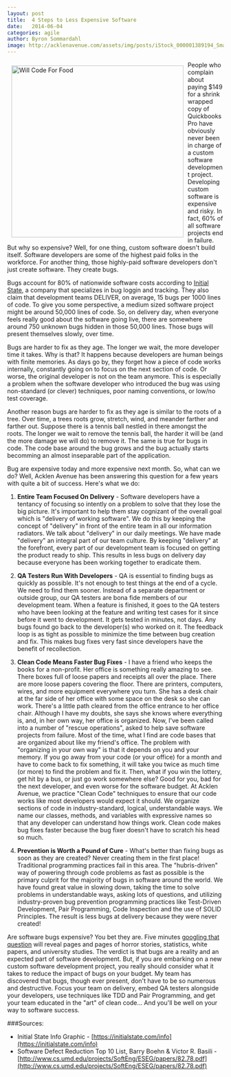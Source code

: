 ```yaml
---
layout: post
title:  4 Steps to Less Expensive Software
date:   2014-06-04
categories: agile
author: Byron Sommardahl
image: http://acklenavenue.com/assets/img/posts/iStock_000001389194_Small.jpg
---
```

<img style="float: left; padding: 10px; width: 400px;" src="http://acklenavenue.com/assets/img/posts/iStock_000001389194_Small.jpg" alt="Will Code For Food" />

People who complain about paying $149 for a shrink wrapped copy of Quickbooks Pro have obviously never been in charge of a custom software development project. Developing custom software is expensive and risky. In fact, 60% of all software projects end in failure. But why so expensive? Well, for one thing, custom software doesn't build itself. Software developers are some of the highest paid folks in the workforce. For another thing, those highly-paid software developers don't just create software. They create bugs.

Bugs account for 80% of nationwide software costs according to [Initial State](https://initialstate.com), a company that specializes in bug loggin and tracking. They also claim that development teams DELIVER, on average, 15 bugs per 1000 lines of code. To give you some perspective, a medium sized software project might be around 50,000 lines of code. So, on delivery day, when everyone feels really good about the software going live, there are somewhere around 750 unknown bugs hidden in those 50,000 lines. Those bugs will present themselves slowly, over time.

Bugs are harder to fix as they age. The longer we wait, the more developer time it takes. Why is that? It happens because developers are human beings with finite memories. As days go by, they forget how a piece of code works internally, constantly going on to focus on the next section of code. Or worse, the original developer is not on the team anymore. This is especially a problem when the software developer who introduced the bug was using non-standard (or clever) techniques, poor naming conventions, or low/no test coverage.

Another reason bugs are harder to fix as they age is similar to the roots of a tree. Over time, a trees roots grow, stretch, wind, and meander farther and farther out. Suppose there is a tennis ball nestled in there amongst the roots. The longer we wait to remove the tennis ball, the harder it will be (and the more damage we will do) to remove it. The same is true for bugs in code. The code base around the bug grows and the bug actually starts becomming an almost inseparable part of the application.

Bug are expensive today and more expensive next month. So, what can we do? Well, Acklen Avenue has been answering this question for a few years with quite a bit of success. Here's what we do:

1. **Entire Team Focused On Delivery** - Software developers have a tentancy of focusing so intently on a problem to solve that they lose the big picture. It's important to help them stay cognizant of the overall goal which is "delivery of working software". We do this by keeping the concept of "delivery" in front of the entire team in all our information radiators. We talk about "delivery" in our daily meetings. We have made "delivery" an integral part of our team culture. By keeping "delivery" at the forefront, every part of our development team is focused on getting the product ready to ship. This results in less bugs on delivery day because everyone has been working together to eradicate them.

2. **QA Testers Run With Developers** - QA is essential to finding bugs as quickly as possible. It's not enough to test things at the end of a cycle. We need to find them sooner. Instead of a separate department or outside group, our QA testers are bona fide members of our development team. When a feature is finished, it goes to the QA testers who have been looking at the feature and writing test cases for it since before it went to development. It gets tested in minutes, not days. Any bugs found go back to the developer(s) who worked on it. The feedback loop is as tight as possible to minimize the time between bug creation and fix. This makes bug fixes very fast  since developers have the benefit of recollection.

3. **Clean Code Means Faster Bug Fixes** - I have a friend who keeps the books for a non-profit. Her office is something really amazing to see. There boxes full of loose papers and receipts all over the place. There are more loose papers covering the floor. There are printers, computers, wires, and more equipment everywhere you turn. She has a desk chair at the far side of her office with some space on the desk so she can work. There's a little path cleared from the office entrance to her office chair. Although I have my doubts, she says she knows where everything is, and, in her own way, her office is organized. Now, I've been called into a number of "rescue operations", asked to help save software projects from failure. Most of the time, what I find are code bases that are organized about like my friend's office. The problem with "organizing in your own way" is that it depends on you and your memory. If you go away from your code (or your office) for a month and have to come back to fix something, it will take you twice as much time (or more) to find the problem and fix it. Then, what if you win the lottery, get hit by a bus, or just go work somewhere else? Good for you, bad for the next developer, and even worse for the software budget. At Acklen Avenue, we practice "Clean Code" techniques to ensure that our code works like most developers would expect it should. We organize sections of code in industry-standard, logical, understandable ways. We name our classes, methods, and variables with expressive names so that any developer can understand how things work. Clean code makes bug fixes faster because the bug fixer doesn't have to scratch his head so much.

4. **Prevention is Worth a Pound of Cure** - What's better than fixing bugs as soon as they are created? Never creating them in the first place! Traditional programming practices fail in this area. The "hubris-driven" way of powering through code problems as fast as possible is the primary culprit for the majority of bugs in software around the world. We have found great value in slowing down, taking the time to solve problems in understandable ways, asking lots of questions, and utilizing industry-proven bug prevention programming practices like Test-Driven Development, Pair Programming, Code Inspection and the use of SOLID Principles. The result is less bugs at delivery because they were never created!

Are software bugs expensive? You bet they are. Five minutes [googling that question](https://www.google.com/search?btnG=1&pws=0&q=are+software+bugs+expensive%3F&gws_rd=ssl) will reveal pages and pages of horror stories, statistics, white papers, and university studies.  The verdict is that bugs are a reality and an expected part of software development. But, if you are embarking on a new custom software development project, you really should consider what it takes to reduce the impact of bugs on your budget. My team has discovered that bugs, though ever present, don't have to be so numerous and destructive. Focus your team on delivery, embed QA testers alongside your developers, use techniques like TDD and Pair Programming, and get your team educated in the "art" of clean code... And you'll be well on your way to software success.

###Sources:
- Initial State Info Graphic - [https://initialstate.com/info](https://initialstate.com/info)
- Software Defect Reduction Top 10 List, Barry Boehn & Victor R. Basili - [http://www.cs.umd.edu/projects/SoftEng/ESEG/papers/82.78.pdf](http://www.cs.umd.edu/projects/SoftEng/ESEG/papers/82.78.pdf)
